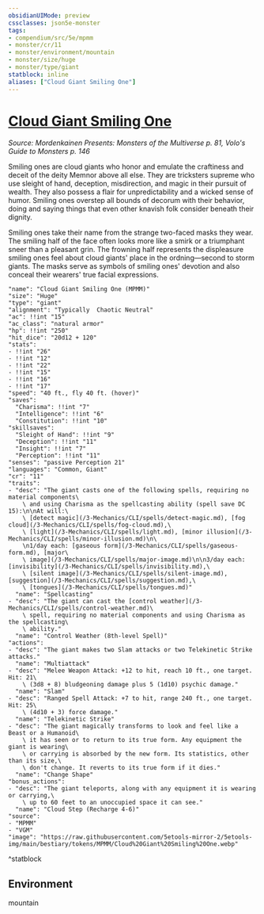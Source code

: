 ```yaml
---
obsidianUIMode: preview
cssclasses: json5e-monster
tags:
- compendium/src/5e/mpmm
- monster/cr/11
- monster/environment/mountain
- monster/size/huge
- monster/type/giant
statblock: inline
aliases: ["Cloud Giant Smiling One"]
---
```

# [Cloud Giant Smiling One](3-Mechanics\CLI\bestiary\giant/cloud-giant-smiling-one-mpmm.md)
*Source: Mordenkainen Presents: Monsters of the Multiverse p. 81, Volo's Guide to Monsters p. 146*  

Smiling ones are cloud giants who honor and emulate the craftiness and deceit of the deity Memnor above all else. They are tricksters supreme who use sleight of hand, deception, misdirection, and magic in their pursuit of wealth. They also possess a flair for unpredictability and a wicked sense of humor. Smiling ones overstep all bounds of decorum with their behavior, doing and saying things that even other knavish folk consider beneath their dignity.

Smiling ones take their name from the strange two-faced masks they wear. The smiling half of the face often looks more like a smirk or a triumphant sneer than a pleasant grin. The frowning half represents the displeasure smiling ones feel about cloud giants' place in the ordning—second to storm giants. The masks serve as symbols of smiling ones' devotion and also conceal their wearers' true facial expressions.

```statblock
"name": "Cloud Giant Smiling One (MPMM)"
"size": "Huge"
"type": "giant"
"alignment": "Typically  Chaotic Neutral"
"ac": !!int "15"
"ac_class": "natural armor"
"hp": !!int "250"
"hit_dice": "20d12 + 120"
"stats":
- !!int "26"
- !!int "12"
- !!int "22"
- !!int "15"
- !!int "16"
- !!int "17"
"speed": "40 ft., fly 40 ft. (hover)"
"saves":
  "Charisma": !!int "7"
  "Intelligence": !!int "6"
  "Constitution": !!int "10"
"skillsaves":
  "Sleight of Hand": !!int "9"
  "Deception": !!int "11"
  "Insight": !!int "7"
  "Perception": !!int "11"
"senses": "passive Perception 21"
"languages": "Common, Giant"
"cr": "11"
"traits":
- "desc": "The giant casts one of the following spells, requiring no material components\
    \ and using Charisma as the spellcasting ability (spell save DC 15):\n\nAt will:\
    \ [detect magic](/3-Mechanics/CLI/spells/detect-magic.md), [fog cloud](/3-Mechanics/CLI/spells/fog-cloud.md),\
    \ [light](/3-Mechanics/CLI/spells/light.md), [minor illusion](/3-Mechanics/CLI/spells/minor-illusion.md)\n\
    \n1/day each: [gaseous form](/3-Mechanics/CLI/spells/gaseous-form.md), [major\
    \ image](/3-Mechanics/CLI/spells/major-image.md)\n\n3/day each: [invisibility](/3-Mechanics/CLI/spells/invisibility.md),\
    \ [silent image](/3-Mechanics/CLI/spells/silent-image.md), [suggestion](/3-Mechanics/CLI/spells/suggestion.md),\
    \ [tongues](/3-Mechanics/CLI/spells/tongues.md)"
  "name": "Spellcasting"
- "desc": "The giant can cast the [control weather](/3-Mechanics/CLI/spells/control-weather.md)\
    \ spell, requiring no material components and using Charisma as the spellcasting\
    \ ability."
  "name": "Control Weather (8th-level Spell)"
"actions":
- "desc": "The giant makes two Slam attacks or two Telekinetic Strike attacks."
  "name": "Multiattack"
- "desc": "Melee Weapon Attack: +12 to hit, reach 10 ft., one target. Hit: 21\
    \ (3d8 + 8) bludgeoning damage plus 5 (1d10) psychic damage."
  "name": "Slam"
- "desc": "Ranged Spell Attack: +7 to hit, range 240 ft., one target. Hit: 25\
    \ (4d10 + 3) force damage."
  "name": "Telekinetic Strike"
- "desc": "The giant magically transforms to look and feel like a Beast or a Humanoid\
    \ it has seen or to return to its true form. Any equipment the giant is wearing\
    \ or carrying is absorbed by the new form. Its statistics, other than its size,\
    \ don't change. It reverts to its true form if it dies."
  "name": "Change Shape"
"bonus_actions":
- "desc": "The giant teleports, along with any equipment it is wearing or carrying,\
    \ up to 60 feet to an unoccupied space it can see."
  "name": "Cloud Step (Recharge 4-6)"
"source":
- "MPMM"
- "VGM"
"image": "https://raw.githubusercontent.com/5etools-mirror-2/5etools-img/main/bestiary/tokens/MPMM/Cloud%20Giant%20Smiling%20One.webp"
```
^statblock

## Environment

mountain